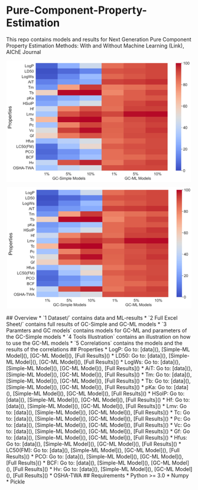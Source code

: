 # Pure-Component-Property-Estimation
This repo contains models and results for Next Generation Pure Component Property Estimation Methods: With and Without Machine Learning (Link), AIChE Journal

<img align="center" src="https://github.com/PEESEgroup/Pure-Component-Property-Estimation/blob/main/MAT1.jpg" width="500" >
<p align="center">
<img src="https://github.com/PEESEgroup/Pure-Component-Property-Estimation/blob/main/MAT1.jpg" width="500" >
</p>
## Overview
* `1 Dataset/` contains data and ML-results
* `2 Full Excel Sheet/` contains full results of GC-Simple and GC-ML models
* `3 Paramters and GC models` contains models for GC-ML and parameters of the GC-Simple models
* `4 Tools Illustration` contains an illustration on how to use the GC-ML models
* `5 Correlations` contains the models and the results of the correlations
## Properties
* LogP:  Go to: [data](), [Simple-ML Model](), [GC-ML Model](), [Full Results]()
* LD50:  Go to: [data](), [Simple-ML Model](), [GC-ML Model](), [Full Results]()
* LogWs:  Go to: [data](), [Simple-ML Model](), [GC-ML Model](), [Full Results]()
* AiT:  Go to: [data](), [Simple-ML Model](), [GC-ML Model](), [Full Results]()
* Tm:  Go to: [data](), [Simple-ML Model](), [GC-ML Model](), [Full Results]()
* Tb:  Go to: [data](), [Simple-ML Model](), [GC-ML Model](), [Full Results]()
* pKa:  Go to: [data](), [Simple-ML Model](), [GC-ML Model](), [Full Results]()
* HSolP:  Go to: [data](), [Simple-ML Model](), [GC-ML Model](), [Full Results]()
* Hf:  Go to: [data](), [Simple-ML Model](), [GC-ML Model](), [Full Results]()
* Lmv:  Go to: [data](), [Simple-ML Model](), [GC-ML Model](), [Full Results]()
* Tc:  Go to: [data](), [Simple-ML Model](), [GC-ML Model](), [Full Results]()
* Pc:  Go to: [data](), [Simple-ML Model](), [GC-ML Model](), [Full Results]()
* Vc:  Go to: [data](), [Simple-ML Model](), [GC-ML Model](), [Full Results]()
* Gf:  Go to: [data](), [Simple-ML Model](), [GC-ML Model](), [Full Results]()
* Hfus:  Go to: [data](), [Simple-ML Model](), [GC-ML Model](), [Full Results]()
* LC50(FM):  Go to: [data](), [Simple-ML Model](), [GC-ML Model](), [Full Results]()
* PCO:  Go to: [data](), [Simple-ML Model](), [GC-ML Model](), [Full Results]()
* BCF:  Go to: [data](), [Simple-ML Model](), [GC-ML Model](), [Full Results]()
* Hv:  Go to: [data](), [Simple-ML Model](), [GC-ML Model](), [Full Results]()
* OSHA-TWA
## Requirements
* Python >= 3.0
* Numpy
* Pickle 

